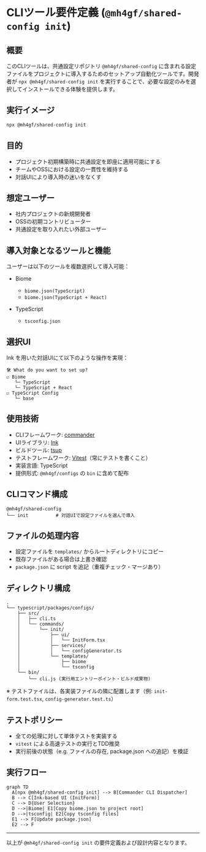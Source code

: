 # CLIツール要件定義 (`@mh4gf/shared-config init`)

## 概要

このCLIツールは、共通設定リポジトリ `@mh4gf/shared-config` に含まれる設定ファイルをプロジェクトに導入するためのセットアップ自動化ツールです。開発者が `npx @mh4gf/shared-config init` を実行することで、必要な設定のみを選択してインストールできる体験を提供します。

## 実行イメージ

```bash
npx @mh4gf/shared-config init
```

## 目的

* プロジェクト初期構築時に共通設定を即座に適用可能にする
* チームやOSSにおける設定の一貫性を維持する
* 対話UIにより導入時の迷いをなくす

## 想定ユーザー

* 社内プロジェクトの新規開発者
* OSSの初期コントリビューター
* 共通設定を取り入れたい外部ユーザー

## 導入対象となるツールと機能

ユーザーは以下のツールを複数選択して導入可能：

- Biome

  - `biome.json(TypeScript)`
  - `biome.json(TypeScript + React)`

- TypeScript

  - `tsconfig.json`

## 選択UI

Ink を用いた対話UIにて以下のような操作を実現：

```plaintext
🛠 What do you want to set up?
☑ Biome
   └─ TypeScript
   └─ TypeScript + React
☑ TypeScript Config
   └─ base
```

## 使用技術

* CLIフレームワーク: [commander](https://github.com/tj/commander.js/)
* UIライブラリ: [Ink](https://github.com/vadimdemedes/ink)
* ビルドツール: [tsup](https://github.com/egoist/tsup)
* テストフレームワーク: [Vitest](https://vitest.dev/)（常にテストを書くこと）
* 実装言語: TypeScript
* 提供形式: `@mh4gf/configs` の `bin` に含めて配布

## CLIコマンド構成

```
@mh4gf/shared-config
└── init          # 対話UIで設定ファイルを選んで導入
```

## ファイルの処理内容

* 設定ファイルを `templates/` からルートディレクトリにコピー
* 既存ファイルがある場合は上書き確認
* `package.json` に script を追記（重複チェック・マージあり）

## ディレクトリ構成

```
.
└── typescript/packages/configs/
    ├── src/
    │   ├── cli.ts
    │   └── commands/
    │       └── init/
    │           ├── ui/
    │           │   └── InitForm.tsx
    │           ├── services/
    │           │   └── configGenerator.ts
    │           └── templates/
    │               ├── biome
    │               └── tsconfig
    └── bin/
        └── cli.js (実行用エントリーポイント・ビルド成果物)
```

※ テストファイルは、各実装ファイルの隣に配置します（例: `init-form.test.tsx`, `config-generator.test.ts`）

## テストポリシー

* 全ての処理に対して単体テストを実装する
* `vitest` による高速テストの実行とTDD推奨
* 実行前後の状態（e.g. ファイルの存在, package.json への追記）を検証

## 実行フロー

```mermaid
graph TD
  A[npx @mh4gf/shared-config init] --> B[Commander CLI Dispatcher]
  B --> C[Ink-based UI (InitForm)]
  C --> D{User Selection}
  D -->|Biome| E1[Copy biome.json to project root]
  D -->|tsconfig| E2[Copy tsconfig files]
  E1 --> F[Update package.json]
  E2 --> F
```

---

以上が `@mh4gf/shared-config init` の要件定義および設計内容となります。
